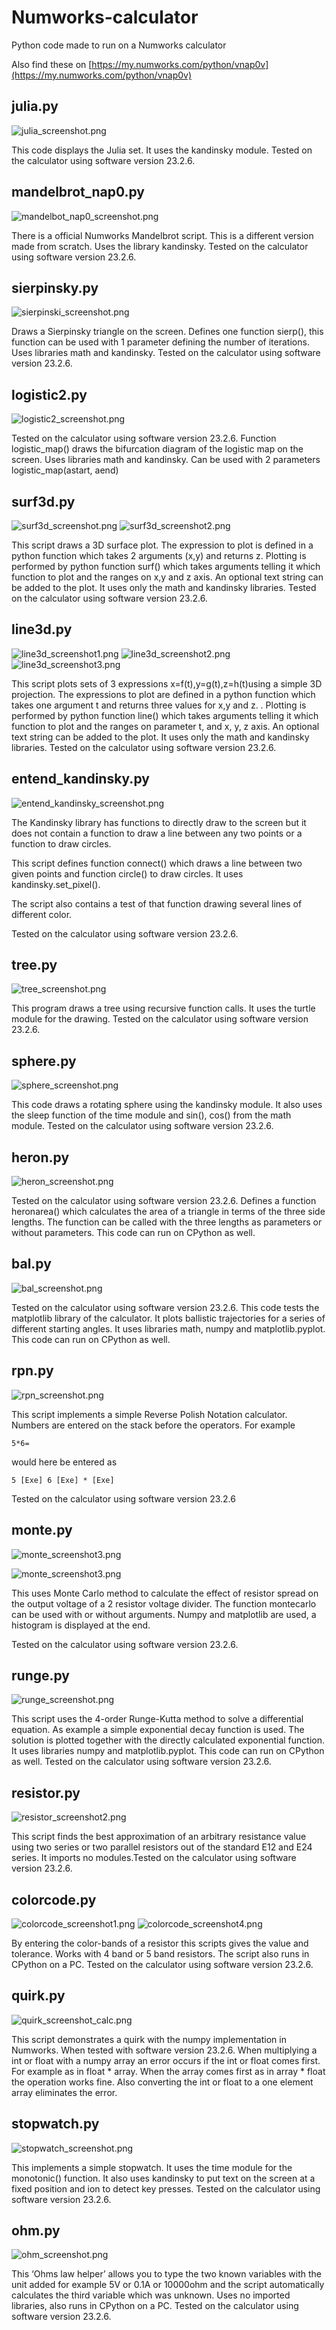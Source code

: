 # Numworks-calculator
Python code made to run on a Numworks calculator

Also find these on [https://my.numworks.com/python/vnap0v](https://my.numworks.com/python/vnap0v)

## julia.py

![julia_screenshot.png](julia_screenshot.png)

This code displays the Julia set. It uses the kandinsky module. Tested on the calculator using software version 23.2.6.

## mandelbrot_nap0.py

![mandelbot_nap0_screenshot.png](mandelbot_nap0_screenshot.png)

There is a official Numworks Mandelbrot script. This is a different version made from scratch. Uses the library kandinsky. Tested on the calculator using software version 23.2.6.

## sierpinsky.py

![sierpinski_screenshot.png](sierpinski_screenshot.png)

 Draws a Sierpinsky triangle on the screen. Defines one function sierp(), this function can be used with 1 parameter defining the number of iterations. Uses libraries math and kandinsky. Tested on the calculator using software version 23.2.6.

## logistic2.py

![logistic2_screenshot.png](logistic2_screenshot.png)

Tested on the calculator using software version 23.2.6. Function logistic_map() draws the bifurcation diagram of the logistic map on the screen. Uses libraries math and kandinsky. Can be used with 2 parameters logistic_map(astart, aend)

## surf3d.py
![surf3d_screenshot.png](surf3d_screenshot.png)
![surf3d_screenshot2.png](surf3d_screenshot2.png)

This script draws a 3D surface plot. The expression to plot is defined in a python function which takes 2 arguments (x,y) and returns z. Plotting is performed by python function surf() which takes arguments telling it which function to plot and the ranges on x,y and z axis. An optional text string can be added to the plot. It uses only the math and kandinsky libraries. Tested on the calculator using software version 23.2.6.

## line3d.py

![line3d_screenshot1.png](line3d_screenshot1.png)
![line3d_screenshot2.png](line3d_screenshot2.png)
![line3d_screenshot3.png](line3d_screenshot3.png)

This script plots sets of 3 expressions x=f(t),y=g(t),z=h(t)using a simple 3D projection. The expressions to plot are defined in a python function which takes one argument t and returns three values for x,y and z. . Plotting is performed by python function line() which takes arguments telling it which function to plot and the ranges on parameter t, and x, y, z axis. An optional text string can be added to the plot. It uses only the math and kandinsky libraries. Tested on the calculator using software version 23.2.6.

## entend_kandinsky.py

![entend_kandinsky_screenshot.png](entend_kandinsky_screenshot.png)

The Kandinsky library has functions to directly draw to the screen but it does not contain a function to draw a line between any two points or a function to draw circles. 

This script defines function connect() which draws a line between two given points and function circle() to draw circles. It uses kandinsky.set_pixel(). 

The script also contains a test of that function drawing several lines of different color. 

Tested on the calculator using software version 23.2.6.

## tree.py

![tree_screenshot.png](tree_screenshot.png)

 This program draws a tree using recursive function calls. It uses the turtle module for the drawing. Tested on the calculator using software version 23.2.6.

## sphere.py
![sphere_screenshot.png](sphere_screenshot.png)

This code draws a rotating sphere using the kandinsky module. It also uses the sleep function of the time module and sin(), cos() from the math module. Tested on the calculator using software version 23.2.6.

## heron.py

![heron_screenshot.png](heron_screenshot.png)

Tested on the calculator using software version 23.2.6. Defines a function heronarea() which calculates the area of a triangle in terms of the three side lengths. The function can be called with the three lengths as parameters or without parameters. This code can run on CPython as well.

## bal.py

![bal_screenshot.png](bal_screenshot.png)

Tested on the calculator using software version 23.2.6. This code tests the matplotlib library of the calculator. It plots ballistic trajectories for a series of different starting angles. It uses libraries math, numpy and matplotlib.pyplot. This code can run on CPython as well.

## rpn.py

![rpn_screenshot.png](rpn_screenshot.png)

This script implements a simple Reverse Polish Notation calculator. 
Numbers are entered on the stack before the operators. 
For example 
```
5*6=
```
would here be entered as 
```
5 [Exe] 6 [Exe] * [Exe]
```
Tested on the calculator using software version 23.2.6

## monte.py

![monte_screenshot3.png](monte_screenshot3.png)

![monte_screenshot3.png](monte_screenshot2.png)

This uses Monte Carlo method to calculate the effect of resistor spread on the output voltage of a 2 resistor voltage divider.
The function montecarlo can be used with or without arguments. Numpy and matplotlib are used, a histogram is displayed at the end. 

Tested on the calculator using software version 23.2.6.

## runge.py

![runge_screenshot.png](runge_screenshot.png)

This script uses the 4-order Runge-Kutta method to solve a differential equation.
As example a simple exponential decay function is used.
The solution is plotted together with the directly calculated exponential function.
It uses libraries  numpy and matplotlib.pyplot.
This code can run on CPython as well. Tested on the calculator using software version 23.2.6.

## resistor.py

![resistor_screenshot2.png](resistor_screenshot2.png)

This script finds the best approximation of an arbitrary resistance value using two series or two parallel resistors out of the standard E12 and E24 series. It imports no modules.Tested on the calculator using software version 23.2.6.

## colorcode.py
![colorcode_screenshot1.png](colorcode_screenshot1.png)
![colorcode_screenshot4.png](colorcode_screenshot4.png)

By entering the color-bands of a resistor this scripts gives the value and tolerance. Works with 4 band or 5 band resistors. The script also runs in CPython on a PC. Tested on the calculator using software version 23.2.6.

## quirk.py

![quirk_screenshot_calc.png](quirk_screenshot_calc.png)

This script demonstrates a quirk with the numpy implementation in Numworks. 
When tested with software version 23.2.6. 
When multiplying a int or float with a numpy array an error occurs if the int or float comes first. 
For example as in float * array. When the array comes first as in array * float the operation works fine. 
Also converting the int or float to a one element array eliminates the error.

## stopwatch.py

![stopwatch_screenshot.png](stopwatch_screenshot.png)

This implements a simple stopwatch. It uses the time module for the monotonic() function. It also uses kandinsky to put text on the screen at a fixed position and ion to detect key presses. Tested on the calculator using software version 23.2.6.

## ohm.py

![ohm_screenshot.png](ohm_screenshot.png)

This ‘Ohms law helper’ allows you to type the two known variables with the unit added for example 5V or 0.1A or 10000ohm and the script automatically calculates the third variable which was unknown. Uses no imported libraries, also runs in CPython on a PC. Tested on the calculator using software version 23.2.6.
